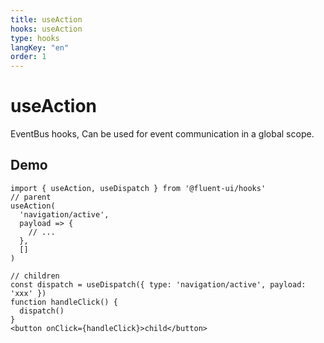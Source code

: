 ```yaml
---
title: useAction
hooks: useAction
type: hooks
langKey: "en"
order: 1
---
```


# useAction

<p class="description">EventBus hooks, Can be used for event communication in a global scope.</p>

## Demo

```tsx
import { useAction, useDispatch } from '@fluent-ui/hooks'
// parent
useAction(
  'navigation/active',
  payload => {
    // ...
  },
  []
)

// children
const dispatch = useDispatch({ type: 'navigation/active', payload: 'xxx' })
function handleClick() {
  dispatch()
}
<button onClick={handleClick}>child</button>
```
